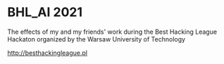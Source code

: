 # BHL_AI 2021

The effects of my and my friends' work during the Best Hacking League Hackaton organized by the Warsaw University of Technology

http://besthackingleague.pl

